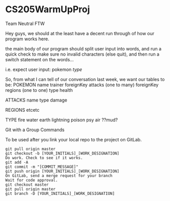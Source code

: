 # CS205WarmUpProj
Team Neutral FTW


Hey guys, we should at the least have a decent run through of how our program works here.

the main body of our program should split user input into words, and run a quick check to make sure no invalid characters (else quit), and then run a switch statement on the words...

i.e. expect user input: 
pokemon *type*


So, from what I can tell of our conversation last week, we want our tables to be:
POKEMON
  name
  trainer
  foreignKey attacks (one to many)
  foreignKey regions (one to one)
  type
  health
  
ATTACKS
  name
  type
  damage
  
REGIONS
  etcetc
  
TYPE
  fire
  water
  earth
  lightning
  poison
  psy
  air
  ??mud?
  
  Git with a Group Commands

To be used after you link your local repo to the project on GitLab.

    git pull origin master
    git checkout -b [YOUR_INITIALS]_[WORK_DESIGNATION]
    Do work. Check to see if it works.
    git add -A
    git commit -m "[COMMIT_MESSAGE]"
    git push origin [YOUR_INITIALS]_[WORK_DESIGNATION]
    On GitLab, send a merge request for your branch
    Wait for code approval.
    git checkout master
    git pull origin master
    git branch -D [YOUR_INITIALS]_[WORK_DESIGNATION]

